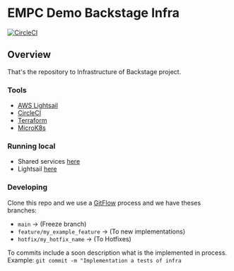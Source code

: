 # EMPC Demo Backstage Infra

[![CircleCI](https://circleci.com/gh/twlabs/empc-demo-backstage-infra/tree/main.svg?style=svg&circle-token=ffa8fda3886c8a7b36785cfe9642466bae9068cd)](https://circleci.com/gh/twlabs/empc-demo-backstage-infra/tree/main)

## Overview

That's the repository to Infrastructure of Backstage project.

### Tools

- [AWS Lightsail](https://docs.aws.amazon.com/lightsail/)
- [CircleCI](https://circleci.com/docs/)
- [Terraform](https://registry.terraform.io/providers/hashicorp/aws/latest/docs)
- [MicroK8s](https://microk8s.io/docs)

### Running local

- Shared services [here](terraform/demo_terraform_aws_shared/TEST_ENV.md)
- Lightsail [here](terraform/demo_terraform_aws_lightsail/TEST_ENV.md)

### Developing

Clone this repo and we use a [GitFlow](https://www.atlassian.com/git/tutorials/comparing-workflows/gitflow-workflow#:~:text=Gitflow%20is%20a%20legacy%20Git,software%20development%20and%20DevOps%20practices.) process and we have theses branches:

- `main` -> (Freeze branch)
- `feature/my_example_feature` -> (To new implementations)
- `hotfix/my_hotfix_name` -> (To Hotfixes)

To commits include a soon description what is the implemented in process. Example: `git commit -m "Implementation a tests of infra`